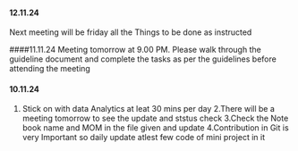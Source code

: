 #### 12.11.24
Next meeting will be friday 
all the Things to be done as instructed

####11.11.24
Meeting tomorrow at 9.00 PM. Please walk through the guideline document and complete the tasks as per the guidelines before attending the meeting
#### 10.11.24
1. Stick on with data Analytics at leat 30 mins per day
2.There will be a meeting tomorrow to see the update and ststus check
3.Check the Note book name and MOM in the file given and update
4.Contribution in Git is very Important so daily update atlest few code of mini project in it

